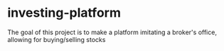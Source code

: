 # investing-platform
The goal of this project is to make a platform imitating a broker's office, allowing for buying/selling stocks
